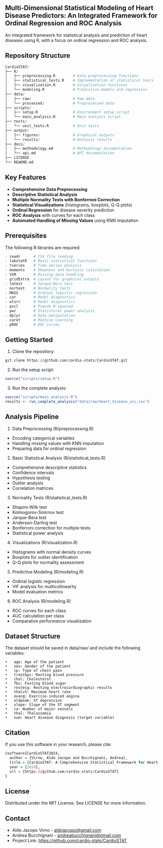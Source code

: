 ## Multi-Dimensional Statistical Modeling of Heart Disease Predictors: An Integrated Framework for Ordinal Regression and ROC Analysis

An integrated framework for statistical analysis and prediction of heart diseases using R, with a focus on ordinal regression and ROC analysis.

## Repository Structure

```R
CardioSTAT/
├── R/
│   ├── preprocessing.R        # Data preprocessing functions
│   ├── statistical_tests.R    # Implementation of statistical tests
│   ├── visualization.R        # Visualization functions
│   └── modeling.R             # Predictive models and regression
├── data/
│   ├── raw/                   # Raw data
│   └── processed/             # Preprocessed data
├── scripts/
│   ├── setup.R                # Environment setup script
│   └── main_analysis.R        # Main analysis script
├── tests/
│   └── unit_tests.R           # Unit tests
├── output/
│   ├── figures/               # Graphical outputs
│   └── results/               # Analysis results
├── docs/
│   ├── methodology.md         # Methodology documentation
│   └── api.md                 # API documentation
├── LICENSE
└── README.md
```

## Key Features

- **Comprehensive Data Preprocessing**
- **Descriptive Statistical Analysis**
- **Multiple Normality Tests with Bonferroni Correction**
- **Statistical Visualizations** (histograms, boxplots, Q-Q plots)
- **Ordinal Regression** for disease severity prediction
- **ROC Analysis** with curves for each class
- **Automated Handling of Missing Values** using KNN imputation

## Prerequisites

The following R libraries are required:

```R
- readr      # CSV file reading
- labstatR   # Basic statistical functions
- tseries    # Time series analysis
- moments    # Skewness and kurtosis calculation
- VIM        # Missing data handling
- gridExtra  # Layout for graphical outputs
- lmtest     # Jarque-Bera test
- nortest    # Normality tests
- MASS       # Ordinal logistic regression
- car        # Model diagnostics
- olsrr      # Model diagnostics
- pscl       # Pseudo R-squared
- pwr        # Statistical power analysis
- dplyr      # Data manipulation
- caret      # Machine Learning
- pROC       # ROC curves
```

## Getting Started

1. Clone the repository:

```R
git clone https://github.com/cardio-stats/CardioSTAT.git
```

2.	Run the setup script:

```R
source("scripts/setup.R")
```

3.	Run the complete analysis:

```R
source("scripts/main_analysis.R")
results <- run_complete_analysis("data/raw/heart_disease_uci.csv")
```

## Analysis Pipeline

1. Data Preprocessing (R/preprocessing.R)
  - Encoding categorical variables
  - Handling missing values with KNN imputation
  - Preparing data for ordinal regression

2. Basic Statistical Analysis (R/statistical_tests.R)
  - Comprehensive descriptive statistics
  - Confidence intervals
  - Hypothesis testing
  - Outlier analysis
  - Correlation matrices

3. Normality Tests (R/statistical_tests.R)
  - Shapiro-Wilk test
  - Kolmogorov-Smirnov test
  - Jarque-Bera test
  - Anderson-Darling test
  - Bonferroni correction for multiple tests
  - Statistical power analysis

4. Visualizations (R/visualization.R)
  - Histograms with normal density curves
  - Boxplots for outlier identification
  - Q-Q plots for normality assessment

5. Predictive Modeling (R/modeling.R)
  - Ordinal logistic regression
  - VIF analysis for multicollinearity
  - Model evaluation metrics

8. ROC Analysis (R/modeling.R)
  - ROC curves for each class
  - AUC calculation per class
  - Comparative performance visualization

## Dataset Structure

The dataset should be saved in data/raw/ and include the following variables:

	•	age: Age of the patient
	•	sex: Gender of the patient
	•	cp: Type of chest pain
	•	trestbps: Resting blood pressure
	•	chol: Cholesterol
	•	fbs: Fasting blood sugar
	•	restecg: Resting electrocardiographic results
	•	thalch: Maximum heart rate
	•	exang: Exercise-induced angina
	•	oldpeak: ST depression
	•	slope: Slope of the ST segment
	•	ca: Number of major vessels
	•	thal: Thalassemia
	•	num: Heart disease diagnosis (target variable)

## Citation

If you use this software in your research, please cite:
```R
@software{CardioSTAT2024,
  author = {Virno, Aldo Jacopo and Bucchignani, Andrea},
  title = {CardioSTAT: A Comprehensive Statistical Framework for Heart Disease Analysis},
  year = {2024},
  url = {https://github.com/cardio-stats/CardioSTAT}
}
```

## License

Distributed under the MIT License. See LICENSE for more information.

## Contact

- Aldo Jacopo Virno - aldojacopo@gmail.com
- Andrea Bucchignani - andreabucchignani@gmail.com
- Project Link: https://github.com/cardio-stats/CardioSTAT
